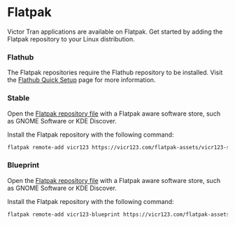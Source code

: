 # Flatpak

Victor Tran applications are available on Flatpak. Get started by adding the Flatpak repository to your Linux distribution.

### Flathub
The Flatpak repositories require the Flathub repository to be installed. Visit the [Flathub Quick Setup](https://flatpak.org/setup/) page for more information.

### Stable
Open the [Flatpak repository file](/flatpak-assets/vicr123-stable.flatpakrepo) with a Flatpak aware software store, such as GNOME Software or KDE Discover.

Install the Flatpak repository with the following command:
```bash
flatpak remote-add vicr123 https://vicr123.com/flatpak-assets/vicr123-stable.flatpakrepo
```

### Blueprint
Open the [Flatpak repository file](/flatpak-assets/vicr123-blueprint.flatpakrepo) with a Flatpak aware software store, such as GNOME Software or KDE Discover.

Install the Flatpak repository with the following command:
```bash
flatpak remote-add vicr123-blueprint https://vicr123.com/flatpak-assets/vicr123-blueprint.flatpakrepo
```